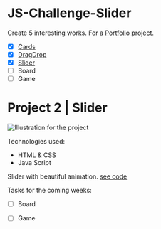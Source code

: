 # JS-Challenge-Slider

Create 5 interesting works. For a [Portfolio project](https://github.com/AnastasiiaSorina/Portfolio-Project).
- [x] [Cards](https://github.com/AnastasiiaSorina/JS-Challenge-Cards)
- [x] [DragDrop](https://github.com/AnastasiiaSorina/JS-Challenge-DragDrop)
- [x] [Slider](https://github.com/AnastasiiaSorina/JS-Challenge-Slider/blob/main/IMG_4257%20(2).gif)
- [ ] Board
- [ ] Game 

# Project 2 | Slider
![Illustration for the project](https://github.com/AnastasiiaSorina/JS-Challenge-Slider/blob/main/imgSlider.gif)

Technologies used:
- HTML & CSS
- Java Script

Slider with beautiful animation.
[see code](https://jsfiddle.net/AnastasiiaSo/sak1nvpj/2/)

Tasks for the coming weeks:
- [ ] Board
- [ ] Game 


